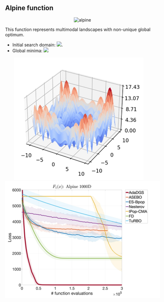 ## Alpine function

<div align="center"> <img src="https://latex.codecogs.com/svg.latex?&space;f(x)=\sum_{i=1}^d|x_i\sin(x_i)+0.1x_i|" title="alpine" /> </div>

This function represents multimodal landscapes with non-unique global optimum.

- Initial search domain: <img src="https://latex.codecogs.com/svg.latex?&space;x\in{[-10,10]}^d" title=" "/>.
- Global minima: <img src="https://latex.codecogs.com/svg.latex?&space;f(x_{opt})=0." title=" "/>

<div align="center"> 
  <img src="image/Alpine.jpg" alt="alpine" height="400"/> &nbsp;&nbsp;&nbsp;&nbsp;&nbsp;
  <img src="image/alpine_error_plot.jpg" alt="error" height="380"/>
</div>

